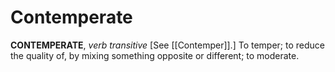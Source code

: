 # Contemperate

**CONTEMPERATE**, _verb transitive_ \[See [[Contemper]].\] To temper; to reduce the quality of, by mixing something opposite or different; to moderate.
